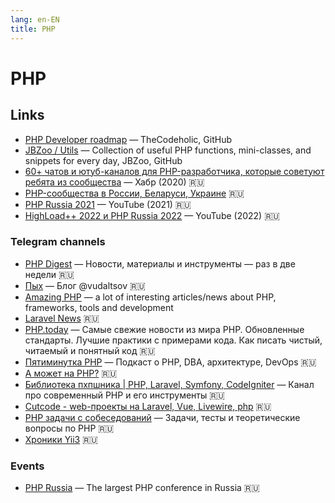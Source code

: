 ```yaml
---
lang: en-EN
title: PHP
---
```


# PHP

## Links

- [PHP Developer roadmap](https://github.com/thecodeholic/php-developer-roadmap) — TheCodeholic, GitHub
- [JBZoo / Utils](https://github.com/JBZoo/Utils) — Collection of useful PHP functions, mini-classes, and snippets for every day, JBZoo, GitHub
- [60+ чатов и ютуб-каналов для PHP-разработчика, которые советуют ребята из сообщества](https://habr.com/ru/company/skyeng/blog/534758/) — Хабр (2020) 🇷🇺
- [PHP-сообщества в России, Беларуси, Украине](https://phpcommunity.ru/) 🇷🇺
- [PHP Russia 2021](https://www.youtube.com/playlist?list=PLsdzlHt60Mu05DNcR-fAL1VhIF-oNP2RI) — YouTube (2021) 🇷🇺
- [HighLoad++ 2022 и PHP Russia 2022](https://www.youtube.com/playlist?list=PLH-XmS0lSi_z45jTyyS4ZebvZnNWbhO4K) — YouTube (2022) 🇷🇺

### Telegram channels

- [PHP Digest](https://t.me/phpdigest) — Новости, материалы и инструменты — раз в две недели 🇷🇺
- [Пых](https://t.me/phpyh) — Блог @vudaltsov 🇷🇺
- [Amazing PHP](https://t.me/phpme) — a lot of interesting articles/news about PHP, frameworks, tools and development
- [Laravel News](https://t.me/laravelnews) 🇷🇺
- [PHP.today](https://t.me/phptoday) — Самые свежие новости из мира PHP. Обновленные стандарты. Лучшие практики с примерами кода. Как писать чистый, читаемый и понятный код 🇷🇺
- [Пятиминутка PHP](https://t.me/tg_5minphp) — Подкаст о PHP, DBA, архитектуре, DevOps 🇷🇺
- [А может на PHP?](https://t.me/maybe_php) 🇷🇺
- [Библиотека пхпшника | PHP, Laravel, Symfony, CodeIgniter](https://t.me/phpproglib) — Канал про современный PHP и его инструменты 🇷🇺
- [Cutcode - web-проекты на Laravel, Vue, Livewire, php](https://t.me/laravel_cutcode) 🇷🇺
- [PHP задачи с собеседований](https://t.me/phpquiz) — Задачи, тесты и теоретические вопросы по PHP 🇷🇺
- [Хроники Yii3](https://t.me/yii3chronicles) 🇷🇺

### Events

- [PHP Russia](https://phprussia.ru/) — The largest PHP conference in Russia 🇷🇺

